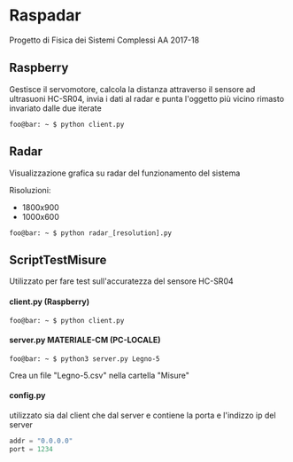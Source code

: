 # Raspadar
Progetto di Fisica dei Sistemi Complessi AA 2017-18

## Raspberry

Gestisce il servomotore, calcola la distanza attraverso il sensore ad ultrasuoni HC-SR04, invia i dati al radar e punta l'oggetto più vicino rimasto invariato dalle due iterate
```console
foo@bar: ~ $ python client.py
```

## Radar

Visualizzazione grafica su radar del funzionamento del sistema

Risoluzioni:
  - 1800x900
  - 1000x600

```console
foo@bar: ~ $ python radar_[resolution].py
```


## ScriptTestMisure

Utilizzato per fare test sull'accuratezza del sensore HC-SR04
#### client.py (Raspberry)
```console
foo@bar: ~ $ python client.py
```
#### server.py MATERIALE-CM (PC-LOCALE)
```console
foo@bar: ~ $ python3 server.py Legno-5
```
Crea un file "Legno-5.csv" nella cartella "Misure"

#### config.py
utilizzato sia dal client che dal server e contiene la porta e l'indizzo ip del server
```python
addr = "0.0.0.0"
port = 1234
```


